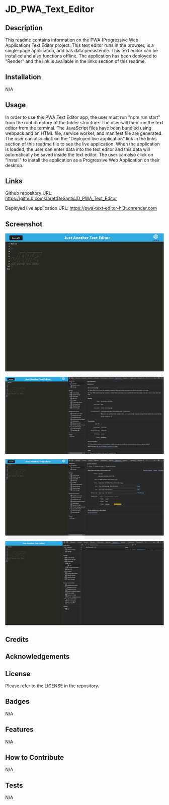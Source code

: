 # JD_PWA_Text_Editor

## Description

This readme contains information on the PWA (Progressive Web Application) Text Editor project. This text editor runs in the browser, is a single-page application, and has data persistence. This text editor can be installed and also functions offline. The application has been deployed to "Render" and the link is available in the links section of this readme.

## Installation

N/A

## Usage

In order to use this PWA Text Editor app, the user must run "npm run start" from the root directory of the folder structure. The user will then run the text editor from the terminal. The JavaScript files have been bundled using webpack and an HTML file, service worker, and manifest file are generated. The user can also click on the "Deployed live application" link in the links section of this readme file to see the live application. When the application is loaded, the user can enter data into the text editor and this data will automatically be saved inside the text editor. The user can also click on "Install" to install the application as a Progressive Web Application on their desktop. 

## Links


Github repository URL:  https://github.com/JarettDeSanti/JD_PWA_Text_Editor <br>


Deployed live application URL: https://pwa-text-editor-hi3t.onrender.com


## Screenshot

![alt text](pwa-text-editor-hi3t.onrender.com_.png)


![alt text](<Screenshot 2024-02-18 151937.png>)


![alt text](<Screenshot 2024-02-18 152122-1.png>)


![alt text](<Screenshot 2024-02-18 152302.png>)


## Credits

## Acknowledgements 

## License

Please refer to the LICENSE in the repository.

## Badges
N/A

## Features
N/A

## How to Contribute
N/A

## Tests
N/A
